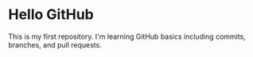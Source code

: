 # Hello GitHub
This is my first repository.
I'm learning GitHub basics including commits, branches, and pull requests.
